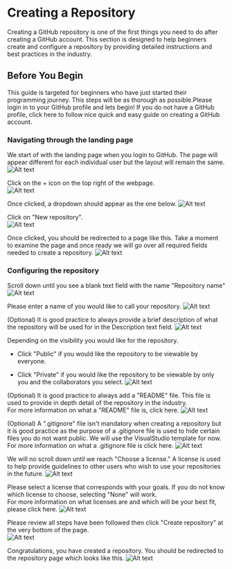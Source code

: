 # Creating a Repository

Creating a GitHub repository is one of the first things you need to do after creating a GitHub account.
This section is designed to help beginners create and configure a repository by providing detailed instructions and best practices in the industry.

## Before You Begin

This guide is targeted for beginners who have just started their programming journey. This steps will be as thorough as possible.Please login in to your GitHub profile and lets begin! If you do not have a GitHub profile, click here to follow nice quick and easy guide on creating a GitHub account.

### Navigating through the landing page

We start of with the landing page when you login to GitHub. The page will appear different for each individual user but the layout will remain the same.
![Alt text](https://gcdnb.pbrd.co/images/Px1c5cdjot8s.png?o=1 "GitHub Landing Page")

Click on the + icon on the top right of the webpage. <br>
![Alt text](https://gcdnb.pbrd.co/images/Lrc36dW7213F.png?o=1 "GitHub Landing Page")

Once clicked, a dropdown should appear as the one below.
![Alt text](https://gcdnb.pbrd.co/images/Tjbss6Wg4nqM.png?o=1 "GitHub Landing Page")

Click on "New repository". <br>
![Alt text](https://gcdnb.pbrd.co/images/1x4eQQKC1cDU.png?o=1 "GitHub Landing Page")

Once clicked, you should be redirected to a page like this. Take a moment to examine the page and once ready we will go over all required fields needed to create a repository.
![Alt text](https://gcdnb.pbrd.co/images/5IouJOtYoMZ5.png?o=1 "GitHub Landing Page")

### Configuring the repository

Scroll down until you see a blank text field with the name "Repository name"
![Alt text](https://gcdnb.pbrd.co/images/tjH7z4fxCd0l.png?o=1 "GitHub Landing Page")

Please enter a name of you would like to call your repository.
![Alt text](https://gcdnb.pbrd.co/images/cmMn7APRgzmt.png?o=1 "GitHub Landing Page")

(Optional) It is good practice to always provide a brief description of what the repository will be used for in the Description text field.
![Alt text](https://gcdnb.pbrd.co/images/pwPHwUq4dkyN.png?o=11 "GitHub Landing Page")

Depending on the visibility you would like for the repository.

* Click "Public" if you would like the repository to be viewable by everyone.

* Click "Private" if you would like the repository to be viewable by only you and the collaborators you select.
![Alt text](https://gcdnb.pbrd.co/images/5gF5KiqDvPbt.png?o=1 "GitHub Landing Page")

(Optional) It is good practice to always add a "README" file. This file is used to provide in depth detail of the repository in the industry.<br> For more information on what a "README" file is, click here.
![Alt text](https://gcdnb.pbrd.co/images/7zw1fF7XXeJt.png?o=1 "GitHub Landing Page")

(Optional) A ".gitignore" file isn't mandatory when creating a repository but it is good practice as the purpose of a .gitignore file is used to hide certain files you do not want public. We will use the VisualStudio template for now. <br> For more information on what a .gitignore file is click here.
![Alt text](https://gcdnb.pbrd.co/images/i8GnBijugwM7.png?o=1 "GitHub Landing Page")

We will no scroll down until we reach "Choose a license." A license is used to help provide guidelines to other users who wish to use your repositories in the future.
![Alt text](https://gcdnb.pbrd.co/images/d3cTeybPSJ9C.png?o=1 "GitHub Landing Page")

Please select a license that corresponds with your goals. If you do not know which license to choose, selecting "None" will work.<br>
For more information on what licenses are and which will be your best fit, please click here.
![Alt text](https://gcdnb.pbrd.co/images/BEt0ccKoWZrh.png?o=1 "GitHub Landing Page")

Please review all steps have been followed then click "Create repository" at the very bottom of the page.<br>
![Alt text](https://gcdnb.pbrd.co/images/B89nWvKOsaby.png?o=1 "GitHub Landing Page")

Congratulations, you have created a repository. You should be redirected to the repository page which looks like this.
![Alt text](https://gcdnb.pbrd.co/images/m2xtCN6JxLHY.png?o=1 "GitHub Landing Page")
